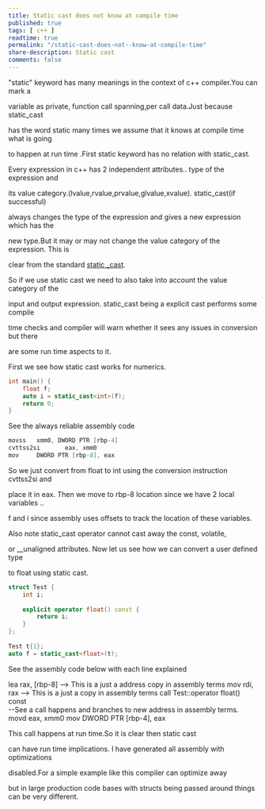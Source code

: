 ```yaml
---
title: Static cast does not know at compile time
published: true
tags: [ c++ ]
readtime: true
permalink: "/static-cast-does-not--know-at-compile-time"
share-description: Static cast 
comments: false
---
```



"static" keyword has many meanings in the context of c++ compiler.You can mark a

variable as private, function call spanning,per call data.Just because static_cast 

has the word static many times we assume that it knows at compile time what is going 

to happen at run time .First static keyword has no relation with static_cast.

Every expression in c++ has 2 independent attributes.. type of the expression and 

its value category.(lvalue,rvalue,prvalue,glvalue,xvalue). static_cast(if successful) 

always changes  the type of the expression and gives a new expression which has the 

new type.But it may or may not change the value category of the expression. This is 

clear from  the standard [static _cast](https://en.cppreference.com/w/cpp/language/static_cast).

So if we use static cast we need to also take into account the value category of the 

input and output expression. static_cast being a explicit cast performs some compile 

time checks and compiler will warn whether it sees any issues in conversion but there

are some run  time aspects to it.

First we see how static cast works for numerics.

```cpp
int main() {
    float f;
    auto i = static_cast<int>(f);
    return 0;
}

```

See the always reliable assembly  code


```cpp
movss   xmm0, DWORD PTR [rbp-4]
cvttss2si       eax, xmm0
mov     DWORD PTR [rbp-8], eax
```


So we just convert from float to int using the conversion instruction cvttss2si and

place it in eax. Then we move to rbp-8 location since we have 2 local variables .. 

f and i since assembly uses offsets to track the location of these variables.

Also note static_cast operator cannot cast away the const, volatile,

or __unaligned attributes. Now let us see how we can convert a user defined type

to float using static cast.


```cpp
struct Test {
    int i;
         
    explicit operator float() const {
        return i;
    }
};
 
Test t{1};
auto f = static_cast<float>(t);

```

See the assembly code below with each line explained



lea     rax, [rbp-8]   --> This is a just a address copy in assembly terms
mov     rdi, rax       --> This is a just a copy in assembly terms
call    Test::operator float() const  
--See a call happens and branches to new address in assembly terms.
movd    eax, xmm0
mov     DWORD PTR [rbp-4], eax


This call happens at run time.So it is clear then static cast 

can have run time implications. I have generated all assembly with optimizations 

disabled.For a simple example like this compiler can optimize away 

but in large production code bases with structs being passed around things can be very different.
